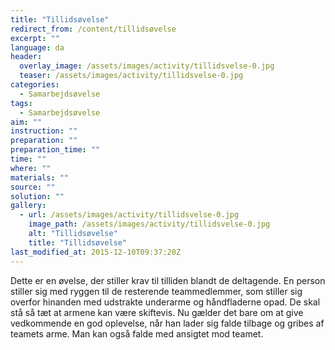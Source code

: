 ```yaml
---
title: "Tillidsøvelse"
redirect_from: /content/tillidsøvelse
excerpt: ""
language: da
header:
  overlay_image: /assets/images/activity/tillidsvelse-0.jpg
  teaser: /assets/images/activity/tillidsvelse-0.jpg
categories: 
  - Samarbejdsøvelse
tags: 
  - Samarbejdsøvelse
aim: ""
instruction: ""
preparation: ""
preparation_time: ""
time: ""
where: ""
materials: ""
source: ""
solution: ""
gallery:
  - url: /assets/images/activity/tillidsvelse-0.jpg
    image_path: /assets/images/activity/tillidsvelse-0.jpg
    alt: "Tillidsøvelse"
    title: "Tillidsøvelse"
last_modified_at: 2015-12-10T09:37:20Z
---
```

Dette er en øvelse, der stiller krav til tilliden blandt de deltagende. En person stiller sig med ryggen til de resterende teammedlemmer, som stiller sig overfor hinanden med udstrakte underarme og håndfladerne opad. De skal stå så tæt at armene kan være skiftevis. Nu gælder det bare om at give vedkommende en god oplevelse, når han lader sig falde tilbage og gribes af teamets arme. Man kan også falde med ansigtet mod teamet.
